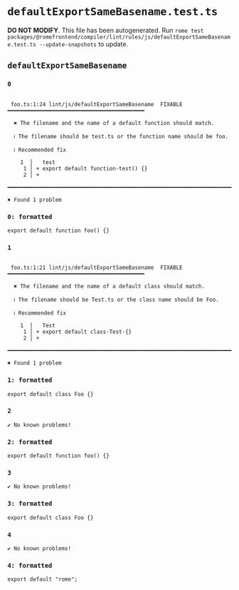 # `defaultExportSameBasename.test.ts`

**DO NOT MODIFY**. This file has been autogenerated. Run `rome test packages/@romefrontend/compiler/lint/rules/js/defaultExportSameBasename.test.ts --update-snapshots` to update.

## `defaultExportSameBasename`

### `0`

```

 foo.ts:1:24 lint/js/defaultExportSameBasename  FIXABLE  ━━━━━━━━━━━━━━━━━━━━━━━━━━━━━━━━━━━━━━━━━━━

  ✖ The filename and the name of a default function should match.

  ℹ The filename should be test.ts or the function name should be foo.

  ℹ Recommended fix

    1  │   test
     1 │ + export default function·test() {}
     2 │ + 

━━━━━━━━━━━━━━━━━━━━━━━━━━━━━━━━━━━━━━━━━━━━━━━━━━━━━━━━━━━━━━━━━━━━━━━━━━━━━━━━━━━━━━━━━━━━━━━━━━━━

✖ Found 1 problem

```

### `0: formatted`

```
export default function foo() {}

```

### `1`

```

 foo.ts:1:21 lint/js/defaultExportSameBasename  FIXABLE  ━━━━━━━━━━━━━━━━━━━━━━━━━━━━━━━━━━━━━━━━━━━

  ✖ The filename and the name of a default class should match.

  ℹ The filename should be Test.ts or the class name should be Foo.

  ℹ Recommended fix

    1  │   Test
     1 │ + export default class·Test·{}
     2 │ + 

━━━━━━━━━━━━━━━━━━━━━━━━━━━━━━━━━━━━━━━━━━━━━━━━━━━━━━━━━━━━━━━━━━━━━━━━━━━━━━━━━━━━━━━━━━━━━━━━━━━━

✖ Found 1 problem

```

### `1: formatted`

```
export default class Foo {}

```

### `2`

```
✔ No known problems!

```

### `2: formatted`

```
export default function foo() {}

```

### `3`

```
✔ No known problems!

```

### `3: formatted`

```
export default class Foo {}

```

### `4`

```
✔ No known problems!

```

### `4: formatted`

```
export default "rome";

```
